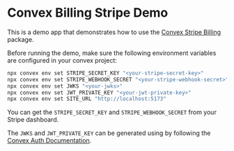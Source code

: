 # Convex Billing Stripe Demo

This is a demo app that demonstrates how to use the [Convex Stripe Billing](https://github.com/raideno/convex-stripe-component) package.

Before running the demo, make sure the following environment variables are configured in your convex project:

```bash
npx convex env set STRIPE_SECRET_KEY "<your-stripe-secret-key>"
npx convex env set STRIPE_WEBHOOK_SECRET "<your-stripe-webhook-secret>"
npx convex env set JWKS "<your-jwks>"
npx convex env set JWT_PRIVATE_KEY "<your-jwt-private-key>"
npx convex env set SITE_URL "http://localhost:5173"
```

You can get the `STRIPE_SECRET_KEY` and `STRIPE_WEBHOOK_SECRET` from your Stripe dashboard.

The `JWKS` and `JWT_PRIVATE_KEY` can be generated using by following the [Convex Auth Documentation](https://labs.convex.dev/auth/setup/manual#configure-private-and-public-key).

